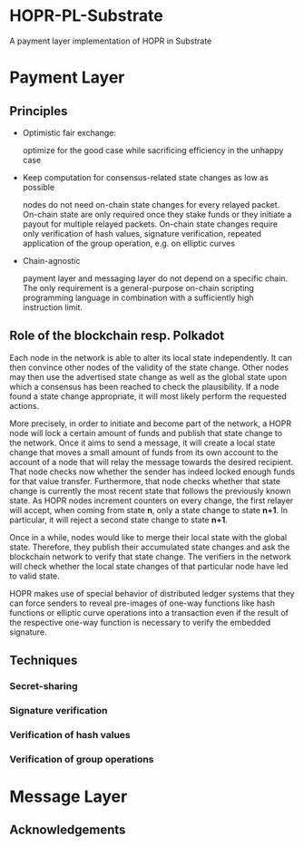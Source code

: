 # HOPR-PL-Substrate
A payment layer implementation of HOPR in Substrate

# Payment Layer
## Principles
- Optimistic fair exchange:

   optimize for the good case while sacrificing efficiency in the unhappy case

- Keep computation for consensus-related state changes as low as possible

   nodes do not need on-chain state changes for every relayed packet. On-chain state are only required once they stake funds or they initiate a payout for multiple relayed packets.
   On-chain state changes require only verification of hash values, signature verification, repeated application of the group operation, e.g. on elliptic curves

- Chain-agnostic

   payment layer and messaging layer do not depend on a specific chain. The only requirement is a general-purpose on-chain scripting programming language in combination with a sufficiently high instruction limit.

## Role of the blockchain resp. Polkadot
Each node in the network is able to alter its local state independently. It can then convince other nodes of the validity of the state change. Other nodes may then use the advertised state change as well as the global state upon which a consensus has been reached to check the plausibility. If a node found a state change appropriate, it will most likely perform the requested actions.

More precisely, in order to initiate and become part of the network, a HOPR node will lock a certain amount of funds and publish that state change to the network. Once it aims to send a message, it will create a local state change that moves a small amount of funds from its own account to the account of a node that will relay the message towards the desired recipient. That node checks now whether the sender has indeed locked enough funds for that value transfer. Furthermore, that node checks whether that state change is currently the most recent state that follows the previously known state. As HOPR nodes increment counters on every change, the first relayer will accept, when coming from state **n**, only a state change to state **n+1**. In particular, it will reject a second state change to state **n+1**.

Once in a while, nodes would like to merge their local state with the global state. Therefore, they publish their accumulated state changes and ask the blockchain network to verify that state change. The verifiers in the network will check whether the local state changes of that particular node have led to valid state. 

HOPR makes use of special behavior of distributed ledger systems that they can force senders to reveal pre-images of one-way functions like hash functions or elliptic curve operations into a transaction even if the result of the respective one-way function is necessary to verify the embedded signature.

## Techniques
### Secret-sharing
### Signature verification
### Verification of hash values
### Verification of group operations

# Message Layer
## Acknowledgements